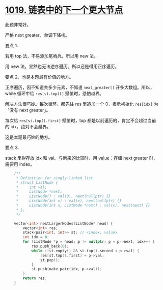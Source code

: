 # [1019. 链表中的下一个更大节点](https://leetcode.cn/problems/next-greater-node-in-linked-list/)

此题非常好。

严格 next greater，单调下降栈。

要点 1.

若用 top 法，不易添加尾哨兵。所以用 new 法。

用 new 法，显然也无法逆序遍历。所以还是得用正序遍历。

要点 2，也是本题最有价值的地方。

正序遍历，因不知道共多少元素，不知道 `next_greater[]` 开多大数组。所以，while 循环中给 `res[st.top()]` 赋值时，恐怕越界。

解决方法很巧妙。每次循环，都先往 res 里追加一个 0，表示初始化 `res[idx]` 为「没有 next greater」。

每次给 `res[st.top().first]` 赋值时，top 都是以前遍历的，肯定不会超过当前的 idx，绝对不会越界。

这是本题最巧妙的地方。

要点 3.

stack 里得存放 idx 和 val。与新来的比较时，用 value；存储 next greater 时，需要用 index。


```cpp
    /**
     * Definition for singly-linked list.
     * struct ListNode {
     *     int val;
     *     ListNode *next;
     *     ListNode() : val(0), next(nullptr) {}
     *     ListNode(int x) : val(x), next(nullptr) {}
     *     ListNode(int x, ListNode *next) : val(x), next(next) {}
     * };
     */

    vector<int> nextLargerNodes(ListNode* head) {
        vector<int> res;
        stack<pair<int, int>> st; // <index, value>
        int idx = 0;
        for (ListNode *p = head; p != nullptr; p = p->next, idx++) {
            res.push_back(0);
            while (!st.empty() && st.top().second < p->val) {
                res[st.top().first] = p->val;
                st.pop();
            }
            st.push(make_pair(idx, p->val));
        }
        return res;
    }
```
